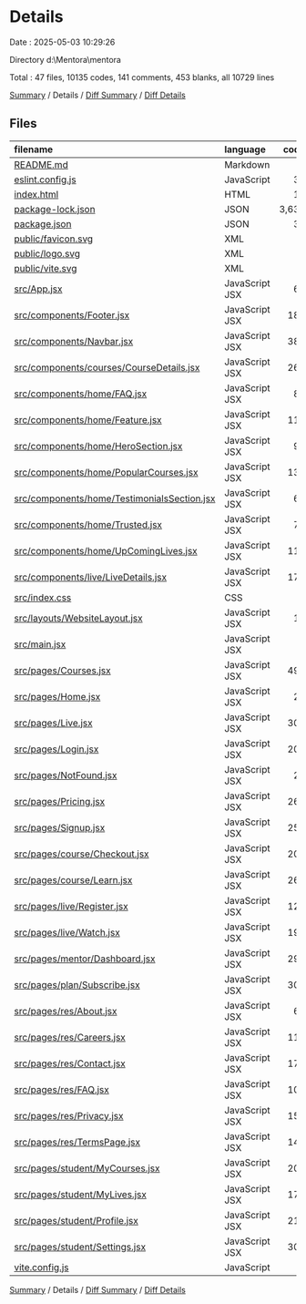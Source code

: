 # Details

Date : 2025-05-03 10:29:26

Directory d:\\Mentora\\mentora

Total : 47 files,  10135 codes, 141 comments, 453 blanks, all 10729 lines

[Summary](results.md) / Details / [Diff Summary](diff.md) / [Diff Details](diff-details.md)

## Files
| filename | language | code | comment | blank | total |
| :--- | :--- | ---: | ---: | ---: | ---: |
| [README.md](/README.md) | Markdown | 8 | 0 | 6 | 14 |
| [eslint.config.js](/eslint.config.js) | JavaScript | 32 | 0 | 2 | 34 |
| [index.html](/index.html) | HTML | 13 | 0 | 1 | 14 |
| [package-lock.json](/package-lock.json) | JSON | 3,632 | 0 | 1 | 3,633 |
| [package.json](/package.json) | JSON | 34 | 0 | 1 | 35 |
| [public/favicon.svg](/public/favicon.svg) | XML | 5 | 0 | 1 | 6 |
| [public/logo.svg](/public/logo.svg) | XML | 4 | 0 | 1 | 5 |
| [public/vite.svg](/public/vite.svg) | XML | 1 | 0 | 0 | 1 |
| [src/App.jsx](/src/App.jsx) | JavaScript JSX | 63 | 0 | 18 | 81 |
| [src/components/Footer.jsx](/src/components/Footer.jsx) | JavaScript JSX | 184 | 0 | 6 | 190 |
| [src/components/Navbar.jsx](/src/components/Navbar.jsx) | JavaScript JSX | 387 | 10 | 20 | 417 |
| [src/components/courses/CourseDetails.jsx](/src/components/courses/CourseDetails.jsx) | JavaScript JSX | 268 | 2 | 22 | 292 |
| [src/components/home/FAQ.jsx](/src/components/home/FAQ.jsx) | JavaScript JSX | 85 | 0 | 7 | 92 |
| [src/components/home/Feature.jsx](/src/components/home/Feature.jsx) | JavaScript JSX | 111 | 1 | 9 | 121 |
| [src/components/home/HeroSection.jsx](/src/components/home/HeroSection.jsx) | JavaScript JSX | 98 | 0 | 3 | 101 |
| [src/components/home/PopularCourses.jsx](/src/components/home/PopularCourses.jsx) | JavaScript JSX | 130 | 0 | 5 | 135 |
| [src/components/home/TestimonialsSection.jsx](/src/components/home/TestimonialsSection.jsx) | JavaScript JSX | 69 | 0 | 7 | 76 |
| [src/components/home/Trusted.jsx](/src/components/home/Trusted.jsx) | JavaScript JSX | 79 | 1 | 16 | 96 |
| [src/components/home/UpComingLives.jsx](/src/components/home/UpComingLives.jsx) | JavaScript JSX | 119 | 0 | 8 | 127 |
| [src/components/live/LiveDetails.jsx](/src/components/live/LiveDetails.jsx) | JavaScript JSX | 179 | 3 | 16 | 198 |
| [src/index.css](/src/index.css) | CSS | 5 | 0 | 3 | 8 |
| [src/layouts/WebsiteLayout.jsx](/src/layouts/WebsiteLayout.jsx) | JavaScript JSX | 16 | 0 | 3 | 19 |
| [src/main.jsx](/src/main.jsx) | JavaScript JSX | 9 | 0 | 3 | 12 |
| [src/pages/Courses.jsx](/src/pages/Courses.jsx) | JavaScript JSX | 495 | 13 | 25 | 533 |
| [src/pages/Home.jsx](/src/pages/Home.jsx) | JavaScript JSX | 22 | 0 | 6 | 28 |
| [src/pages/Live.jsx](/src/pages/Live.jsx) | JavaScript JSX | 301 | 10 | 19 | 330 |
| [src/pages/Login.jsx](/src/pages/Login.jsx) | JavaScript JSX | 207 | 6 | 20 | 233 |
| [src/pages/NotFound.jsx](/src/pages/NotFound.jsx) | JavaScript JSX | 27 | 0 | 3 | 30 |
| [src/pages/Pricing.jsx](/src/pages/Pricing.jsx) | JavaScript JSX | 264 | 4 | 15 | 283 |
| [src/pages/Signup.jsx](/src/pages/Signup.jsx) | JavaScript JSX | 256 | 8 | 20 | 284 |
| [src/pages/course/Checkout.jsx](/src/pages/course/Checkout.jsx) | JavaScript JSX | 200 | 11 | 15 | 226 |
| [src/pages/course/Learn.jsx](/src/pages/course/Learn.jsx) | JavaScript JSX | 262 | 9 | 16 | 287 |
| [src/pages/live/Register.jsx](/src/pages/live/Register.jsx) | JavaScript JSX | 129 | 4 | 11 | 144 |
| [src/pages/live/Watch.jsx](/src/pages/live/Watch.jsx) | JavaScript JSX | 191 | 6 | 9 | 206 |
| [src/pages/mentor/Dashboard.jsx](/src/pages/mentor/Dashboard.jsx) | JavaScript JSX | 294 | 7 | 15 | 316 |
| [src/pages/plan/Subscribe.jsx](/src/pages/plan/Subscribe.jsx) | JavaScript JSX | 308 | 16 | 19 | 343 |
| [src/pages/res/About.jsx](/src/pages/res/About.jsx) | JavaScript JSX | 64 | 2 | 9 | 75 |
| [src/pages/res/Careers.jsx](/src/pages/res/Careers.jsx) | JavaScript JSX | 116 | 2 | 7 | 125 |
| [src/pages/res/Contact.jsx](/src/pages/res/Contact.jsx) | JavaScript JSX | 172 | 4 | 13 | 189 |
| [src/pages/res/FAQ.jsx](/src/pages/res/FAQ.jsx) | JavaScript JSX | 101 | 2 | 8 | 111 |
| [src/pages/res/Privacy.jsx](/src/pages/res/Privacy.jsx) | JavaScript JSX | 155 | 2 | 9 | 166 |
| [src/pages/res/TermsPage.jsx](/src/pages/res/TermsPage.jsx) | JavaScript JSX | 141 | 2 | 10 | 153 |
| [src/pages/student/MyCourses.jsx](/src/pages/student/MyCourses.jsx) | JavaScript JSX | 204 | 3 | 10 | 217 |
| [src/pages/student/MyLives.jsx](/src/pages/student/MyLives.jsx) | JavaScript JSX | 172 | 3 | 10 | 185 |
| [src/pages/student/Profile.jsx](/src/pages/student/Profile.jsx) | JavaScript JSX | 210 | 5 | 10 | 225 |
| [src/pages/student/Settings.jsx](/src/pages/student/Settings.jsx) | JavaScript JSX | 307 | 4 | 12 | 323 |
| [vite.config.js](/vite.config.js) | JavaScript | 6 | 1 | 3 | 10 |

[Summary](results.md) / Details / [Diff Summary](diff.md) / [Diff Details](diff-details.md)